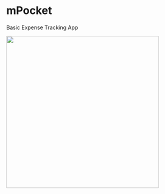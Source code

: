 # mPocket
Basic Expense Tracking App

<img src="https://raw.githubusercontent.com/deepinder10/mPocket/master/Screenshot_2015-07-24-00-03-31.png" width="400" align="left">

